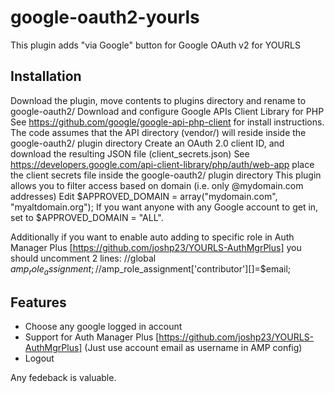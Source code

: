 # google-oauth2-yourls
This plugin adds "via Google" button for Google OAuth v2 for YOURLS


Installation
------------
Download the plugin, move contents to plugins directory and rename to google-oauth2/
Download and configure Google APIs Client Library for PHP
See https://github.com/google/google-api-php-client for install instructions.
The code assumes that the API directory (vendor/) will reside inside the google-oauth2/ plugin directory
Create an OAuth 2.0 client ID, and download the resulting JSON file (client_secrets.json)
See https://developers.google.com/api-client-library/php/auth/web-app
place the client secrets file inside the google-oauth2/ plugin directory
This plugin allows you to filter access based on domain (i.e. only @mydomain.com addresses)
Edit $APPROVED_DOMAIN = array("mydomain.com", "myaltdomain.org");
If you want anyone with any Google account to get in, set to $APPROVED_DOMAIN = "ALL".

Additionally if you want to enable auto adding to specific role in Auth Manager Plus [https://github.com/joshp23/YOURLS-AuthMgrPlus] you should uncomment 2 lines:
  //global $amp_role_assignment;
  //$amp_role_assignment['contributor'][]=$email;

Features
--------
- Choose any google logged in account
- Support for Auth Manager Plus [https://github.com/joshp23/YOURLS-AuthMgrPlus] (Just use account email as username in AMP config)
- Logout


Any fedeback is valuable.
